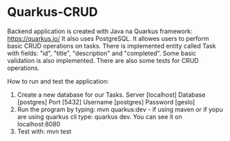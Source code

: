 # Quarkus-CRUD

Backend application is created with Java na Quarkus framework: https://quarkus.io/
It also uses PostgreSQL. It allowes users to perform basic CRUD operations on tasks. There is implemented entity called Task with fields: "id", "title", "description" and "completed". Some basic validation is also implemented. There are also some tests for CRUD operations.

How to run and test the application:
  1. Create a new database for our Tasks.
      Server [localhost]
      Database [postgres]
      Port [5432]
      Username [postgres]
      Password [geslo]
  2. Run the program by typing: mvn quarkus:dev - if using maven or if yopu are using quarkus cli type: quarkus dev. You can see it on localhost:8080
  3. Test with: mvn test
